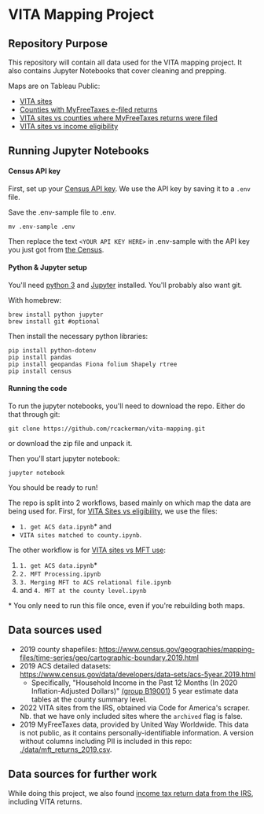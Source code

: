 # VITA Mapping Project

## Repository Purpose
This repository will contain all data used for the VITA mapping project. It also contains Jupyter Notebooks that cover cleaning and prepping.

Maps are on Tableau Public:

* [VITA sites](https://public.tableau.com/views/VITAsitedensity/Sheet1?:language=en-US&:display_count=n&:origin=viz_share_link)
* [Counties with MyFreeTaxes e-filed returns](https://public.tableau.com/views/MFTreturns-2019/Sheet1?:language=en-US&:display_count=n&:origin=viz_share_link)
* [VITA sites vs counties where MyFreeTaxes returns were filed](https://public.tableau.com/app/profile/rebecca.ackerman3047/viz/MFTe-returnlocationsvsVITAsites/VITALocationsComparedwithCountieswithMyFreeTaxesReturns)
* [VITA sites vs income eligibility](https://public.tableau.com/views/VITASiteLocationsComparedwithAnnualHouseholdIncome/Dashboard1?:language=en-US&:display_count=n&:origin=viz_share_link)

## Running Jupyter Notebooks

#### Census API key
First, set up your [Census API key](https://api.census.gov/data/key_signup.html). We use the API key by saving it to a `.env` file.

Save the .env-sample file to .env.
```
mv .env-sample .env
```

Then replace the text `<YOUR API KEY HERE>` in .env-sample with the API key you just got from [the Census](https://api.census.gov/data/key_signup.html).

#### Python & Jupyter setup
You'll need [python 3](https://www.python.org/) and [Jupyter](https://jupyter.org/) installed. You'll probably also want git.

With homebrew:
```
brew install python jupyter
brew install git #optional
```

Then install the necessary python libraries:

```
pip install python-dotenv
pip install pandas
pip install geopandas Fiona folium Shapely rtree
pip install census
``` 

#### Running the code
To run the jupyter notebooks, you'll need to download the repo. Either do that through git:

```
git clone https://github.com/rcackerman/vita-mapping.git
```

or download the zip file and unpack it.

Then you'll start jupyter notebook:

```
jupyter notebook
```

You should be ready to run!

The repo is split into 2 workflows, based mainly on which map the data are being used for. First, for [VITA Sites vs eligibility](https://public.tableau.com/views/VITAsites/Dashboard2?:language=en-US&:display_count=n&:origin=viz_share_link), we use the files:
* `1. get ACS data.ipynb`* and
* `VITA sites matched to county.ipynb`.

The other workflow is for [VITA sites vs MFT use](https://public.tableau.com/views/MFTe-returnlocationsvsVITAsites/VITALocationsComparedwithCountieswithMyFreeTaxesReturns?:language=en-US&:display_count=n&:origin=viz_share_link):

1. `1. get ACS data.ipynb`*
2. `2. MFT Processing.ipynb`
3. `3. Merging MFT to ACS relational file.ipynb`
4.  and `4. MFT at the county level.ipynb`

\* You only need to run this file once, even if you're rebuilding both maps.

## Data sources used

* 2019 county shapefiles: https://www.census.gov/geographies/mapping-files/time-series/geo/cartographic-boundary.2019.html
* 2019 ACS detailed datasets: https://www.census.gov/data/developers/data-sets/acs-5year.2019.html
  * Specifically, "Household Income in the Past 12 Months (In 2020 Inflation-Adjusted Dollars)" [(group B19001)](https://api.census.gov/data/2019/acs/acs5/groups/B19001.html) 5 year estimate data tables at the county summary level.
* 2022 VITA sites from the IRS, obtained via Code for America's scraper. Nb. that we have only included sites where the `archived` flag is false.
* 2019 MyFreeTaxes data, provided by United Way Worldwide. This data is not public, as it contains personally-identifiable information. A version without columns including PII is included in this repo: [./data/mft_returns_2019.csv](https://github.com/rcackerman/vita-mapping/blob/main/data/mft_returns_2019.csv).

## Data sources for further work
While doing this project, we also found [income tax return data from the IRS](https://www.irs.gov/statistics/soi-tax-stats-individual-income-tax-return-form-1040-statistics), including VITA returns.
